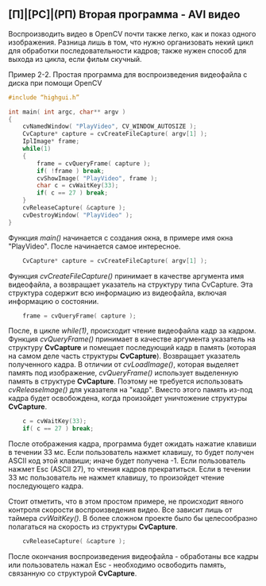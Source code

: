 ## [П]|[РС]|(РП) Вторая программа - AVI видео

Воспроизводить видео в OpenCV почти также легко, как и показ одного изображения. Разница лишь в том, что нужно организовать некий цикл для обработки последовательности кадров; также нужен способ для выхода из цикла, если фильм скучный. 

Пример 2-2. Простая программа для воспроизведения видеофайла с диска при помощи OpenCV
```cpp
#include “highgui.h”

int main( int argc, char** argv ) 
{
	cvNamedWindow( "PlayVideo", CV_WINDOW_AUTOSIZE );
	CvCapture* capture = cvCreateFileCapture( argv[1] );
	IplImage* frame;
	while(1) 
	{
		frame = cvQueryFrame( capture );
		if( !frame ) break;
		cvShowImage( "PlayVideo", frame );
		char c = cvWaitKey(33);
		if( c == 27 ) break;
	}
	cvReleaseCapture( &capture );
	cvDestroyWindow( "PlayVideo" );
}
```

Функция *main()* начинается с создания окна, в примере имя окна "PlayVideo". После начинается самое интересное.

```cpp
	CvCapture* capture = cvCreateFileCapture( argv[1] );
```

Функция *cvCreateFileCapture()* принимает в качестве аргумента имя видеофайла, а возвращает указатель на структуру типа CvCapture. Эта структура содержит всю информацию из видеофайла, включая информацию о состоянии. 

```cpp
	frame = cvQueryFrame( capture );
```

После, в цикле *while(1)*, происходит чтение видеофайла кадр за кадром. Функция *cvQueryFrame()* принимает в качестве аргумента указатель на структуру **CvCapture** и помещает последующий кадр в память (которая на самом деле часть структуры **CvCapture**). Возвращает указатель полученного кадра. В отличии от *cvLoadImage()*, которая выделяет память под изображение, *cvQueryFrame()* использует выделенную память в структуре **CvCapture**. Поэтому не требуется использовать *cvReleaseImage()* для указателя на "кадр". Вместо этого память из-под кадра будет освобождена, когда произойдет уничтожение структуры **CvCapture**. 

```cpp
	c = cvWaitKey(33);
	if( c == 27 ) break;
```

После отображения кадра, программа будет ожидать нажатие клавиши в течении 33 мс. Если пользователь нажмет клавишу, то будет получен ASCII код этой клавиши; иначе будет получена -1. Если пользователь нажмет Esc (ASCII 27), то чтения кадров прекратиться. Если в течении 33 мс пользователь не нажмет клавишу, то произойдет чтение последующего кадра. 

Стоит отметить, что в этом простом примере, не происходит явного контроля скорости воспроизведения видео. Все зависит лишь от таймера *cvWaitKey()*. В более сложном проекте было бы целесообразно полагаться на скорость из структуры **CvCapture**. 

```cpp
	cvReleaseCapture( &capture );
```

После окончания воспроизведения видеофайла - обработаны все кадры или пользователь нажал Esc - необходимо освободить память, связанную со структурой **CvCapture**.
